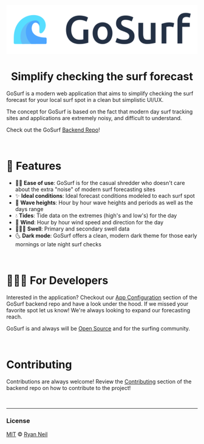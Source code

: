 <p align="center">
  <a href="https://github.com/gosurf">
    <img src="assets/header.svg" width="550">
  </a>
</p>

<h1 align="center">Simplify checking the surf forecast</h1>

GoSurf is a modern web application that aims to simplify checking the surf forecast for your local surf spot in a clean but simplistic UI/UX.

The concept for GoSurf is based on the fact that modern day surf tracking sites and applications are extremely noisy, and difficult to understand.

Check out the GoSurf [Backend Repo](https://github.com/ryan-neil/gosurf-backend)!

<br>

# 🚀 Features

- 🤙🏻 **Ease of use**: GoSurf is for the casual shredder who doesn't care about the extra "noise" of modern surf forecasting sites
- ✨ **Ideal conditions**: Ideal forecast conditions modeled to each surf spot
- 🌊 **Wave heights**: Hour by hour wave heights and periods as well as the days range
- 💧 **Tides**: Tide data on the extremes (high's and low's) for the day
- 💨 **Wind**: Hour by hour wind speed and direction for the day
- 🏄🏼‍♂️ **Swell**: Primary and secondary swell data
- 🌜 **Dark mode**: GoSurf offers a clean, modern dark theme for those early mornings or late night surf checks

<br>

# 🧑🏽‍💻 For Developers

Interested in the application? Checkout our [App Configuration](https://github.com/ryan-neil/gosurf-backend#%EF%B8%8F-app-configuration) section of the GoSurf backend repo and have a look under the hood. If we missed your favorite spot let us know! We're always looking to expand our forecasting reach.

GoSurf is and always will be [Open Source](https://opensource.com/resources/what-open-source) and for the surfing community.

<br>

# Contributing

Contributions are always welcome! Review the [Contributing](https://github.com/ryan-neil/gosurf-backend#%EF%B8%8F-contributing) section of the backend repo on how to contribute to the project!

<br>

---

### License

[MIT](https://github.com/ryan-neil/gosurf/blob/master/LICENSE) © [Ryan Neil](https://github.com/ryan-neil)
